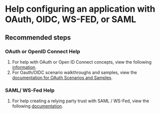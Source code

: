 <properties
    pageTitle="Help configuring an application with OAuth, OIDC, WS-FED, or SAML"
    description="Self Help content for aplpication configuration"
	  service="microsoft.aad"
	  resource="Microsoft_AAD_IAM"
    authors="zhvolosh"
    ms.author="zhvolosh"
    displayOrder=""
    selfHelpType="generic"
    supportTopicIds="32689918"
    resourceTags=""
	productPesIds="16579"
    cloudEnvironments="public"
    	articleId="8fe71a43-0175-436a-b351-29bcf585f596"
/>

# Help configuring an application with OAuth, OIDC, WS-FED, or SAML

## **Recommended steps**
### OAuth or OpenID Connect Help
1. For help with OAuth or Open ID Connect concepts, view the following [information](https://docs.microsoft.com/windows-server/identity/ad-fs/development/ad-fs-openid-connect-oauth-concepts).
2. For Oauth/OIDC scenario walkthroughs and samples, view the [documentation for OAuth Scenarios and Samples](https://docs.microsoft.com/windows-server/identity/ad-fs/overview/ad-fs-openid-connect-oauth-flows-scenarios).

### SAML/ WS-Fed Help
1. For help creating a relying party trust with SAML / WS-Fed, view the following [documentation](https://docs.microsoft.com/windows-server/identity/ad-fs/operations/create-a-relying-party-trust).
